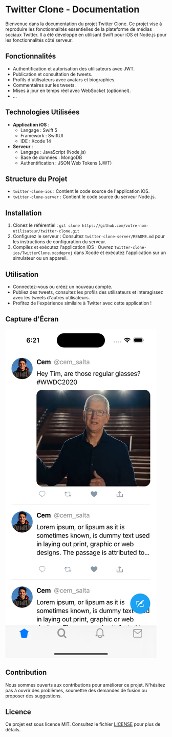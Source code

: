 # Twitter Clone - Documentation

Bienvenue dans la documentation du projet Twitter Clone. Ce projet vise à reproduire les fonctionnalités essentielles de la plateforme de médias sociaux Twitter. Il a été développé en utilisant Swift pour iOS et Node.js pour les fonctionnalités côté serveur.

## Fonctionnalités

- Authentification et autorisation des utilisateurs avec JWT.
- Publication et consultation de tweets.
- Profils d'utilisateurs avec avatars et biographies.
- Commentaires sur les tweets.
- Mises à jour en temps réel avec WebSocket (optionnel).
- ...

## Technologies Utilisées

- **Application iOS** :
  - Langage : Swift 5
  - Framework : SwiftUI
  - IDE : Xcode 14
- **Serveur** :
  - Langage : JavaScript (Node.js)
  - Base de données : MongoDB
  - Authentification : JSON Web Tokens (JWT)

## Structure du Projet

- `twitter-clone-ios` : Contient le code source de l'application iOS.
- `twitter-clone-server` : Contient le code source du serveur Node.js.

## Installation

1. Clonez le référentiel : `git clone https://github.com/votre-nom-utilisateur/twitter-clone.git`
2. Configurez le serveur : Consultez `twitter-clone-server/README.md` pour les instructions de configuration du serveur.
3. Compilez et exécutez l'application iOS : Ouvrez `twitter-clone-ios/TwitterClone.xcodeproj` dans Xcode et exécutez l'application sur un simulateur ou un appareil.

## Utilisation

- Connectez-vous ou créez un nouveau compte.
- Publiez des tweets, consultez les profils des utilisateurs et interagissez avec les tweets d'autres utilisateurs.
- Profitez de l'expérience similaire à Twitter avec cette application !

## Capture d'Écran

![Capture d'écran 1](captures-ecran/capture1.png)

## Contribution

Nous sommes ouverts aux contributions pour améliorer ce projet. N'hésitez pas à ouvrir des problèmes, soumettre des demandes de fusion ou proposer des suggestions.

## Licence

Ce projet est sous licence MIT. Consultez le fichier [LICENSE](LICENSE) pour plus de détails.
